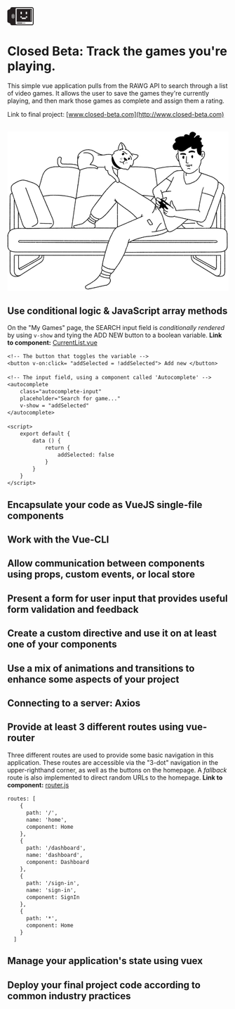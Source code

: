 <img src="src/assets/images/logo.png" width="60">
<br/>

# Closed Beta: Track the games you're playing.

This simple vue application pulls from the RAWG API to search through a list of video games. It allows the user to save the games they're currently playing, and then mark those games as complete and assign them a rating.

Link to final project: [www.closed-beta.com](http://www.closed-beta.com)

<br/>
<img src="src/assets/images/home-illustration-white.png" width="590">
<br/>

## Use conditional logic & JavaScript array methods
On the "My Games" page, the SEARCH input field is *conditionally rendered* by using ```v-show``` and tying the ADD NEW button to a boolean variable. 
**Link to component:** [CurrentList.vue](https://github.com/tannerthelin/tannerthelin-vue-final-project/blob/master/src/components/CurrentList.vue)

```vue
<!-- The button that toggles the variable -->
<button v-on:click= "addSelected = !addSelected"> Add new </button>  

<!-- The input field, using a component called 'Autocomplete' -->
<autocomplete
    class="autocomplete-input"
    placeholder="Search for game..."
    v-show = "addSelected"
</autocomplete> 

<script>
    export default {
        data () {
            return {
                addSelected: false
            }
        }
    }
</script>
```

## Encapsulate your code as VueJS single-file components


## Work with the Vue-CLI


## Allow communication between components using props, custom events, or local store


## Present a form for user input that provides useful form validation and feedback


## Create a custom directive and use it on at least one of your components


## Use a mix of animations and transitions to enhance some aspects of your project


## Connecting to a server: Axios


## Provide at least 3 different routes using vue-router
Three different routes are used to provide some basic navigation in this application. These routes are accessible via the "3-dot" navigation in the upper-righthand corner, as well as the buttons on the homepage. A *fallback* route is also implemented to direct random URLs to the homepage. 
**Link to component:** [router.js](https://github.com/tannerthelin/tannerthelin-vue-final-project/blob/master/src/router.js)

```Vue
routes: [
    {
      path: '/',
      name: 'home',
      component: Home
    },
    {
      path: '/dashboard',
      name: 'dashboard',
      component: Dashboard
    },
    {
      path: '/sign-in',
      name: 'sign-in',
      component: SignIn
    },
    {
      path: '*',
      component: Home
    }
  ]
```


## Manage your application's state using vuex


## Deploy your final project code according to common industry practices

